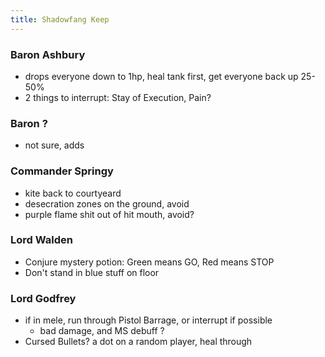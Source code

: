 ```yaml
---
title: Shadowfang Keep
---
```


### Baron Ashbury
  * drops everyone down to 1hp, heal tank first, get everyone back up 25-50%
  * 2 things to interrupt: Stay of Execution, Pain?

### Baron ?
  * not sure, adds

### Commander Springy
  * kite back to courtyeard
  * desecration zones on the ground, avoid
  * purple flame shit out of hit mouth, avoid?

### Lord Walden
  * Conjure mystery potion: Green means GO, Red means STOP
  * Don't stand in blue stuff on floor

### Lord Godfrey
  * if in mele, run through Pistol Barrage, or interrupt if possible
    * bad damage, and MS debuff ?
  * Cursed Bullets? a dot on a random player, heal through

